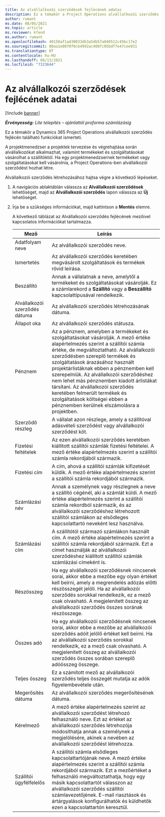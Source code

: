 ```yaml
---
title: Az alvállalkozói szerződések fejlécének adatai
description: Ez a témakör a Project Operations alvállalkozói szerződés fejlécének funkcióit ismerteti.
author: rumant
ms.date: 08/05/2021
ms.topic: article
ms.reviewer: kfend
ms.author: rumant
ms.openlocfilehash: 49158af1a430033db3a5db57a840512c45bc17e2
ms.sourcegitcommit: 80aa1e8070f0cb4992ac408fc05bdffe47cee931
ms.translationtype: HT
ms.contentlocale: hu-HU
ms.lasthandoff: 08/13/2021
ms.locfileid: "7323644"
---
```

# <a name="header-details-for-subcontracts"></a>Az alvállalkozói szerződések fejlécének adatai

[!include [banner](../../includes/dataverse-preview.md)]

_**Érvényesség:** Lite telepítés – ajánlattól proforma számlázásig_

Ez a témakör a Dynamics 365 Project Operations alvállalkozói szerződés fejlécén található funkciókat ismerteti.

A projektmenedzser a projektek tervezése és végrehajtása során alvállalkozókat alkalmazhat, valamint termékeket és szolgáltatásokat vásárolhat a szállítóktól. Ha egy projektmenedzsernek termékeket vagy szolgáltatásokat kell vásárolnia, a Project Operations-ben alvállalkozói szerződést hozhat létre.

Alvállalkozói szerződés létrehozásához hajtsa végre a következő lépéseket.

1. A navigációs ablaktáblán válassza az **Alvállalkozói szerződések** lehetőséget, majd az **Alvállalkozói szerződés** lapon válassza az **Új** lehetőséget.
2. Írja be a szükséges információkat, majd kattintson a **Mentés** elemre.

    A következő táblázat az Alvállalkozói szerződés fejlécének mezőivel kapcsolatos információkat tartalmazza.

    | **Mező** | **Leírás** |
    | --- | --- | 
    | Adatfolyam neve | Az alvállalkozói szerződés neve. |
    | Ismertetés | Az alvállalkozói szerződés keretében megvásárolt szolgáltatások és termékek rövid leírása. |
    | Beszállító | Annak a vállalatnak a neve, amelytől a termékeket és szolgáltatásokat vásárolják. Ez a számlarekord a **Szállító** vagy a **Beszállító** kapcsolattípusával rendelkezik. |
    | Alvállalkozói szerződés dátuma | Az alvállalkozói szerződés létrehozásának dátuma. |
    | Állapot oka | Az alvállalkozói szerződés státusza. |
    | Pénznem | Az a pénznem, amelyben a termékeket és szolgáltatásokat vásárolják. A mező értéke alapértelmezés szerint a szállítói számla értéke, de megváltoztatható. Az alvállalkozói szerződésben szereplő termékek és szolgáltatások árazásához használt projektárlistáknak ebben a pénznemben kell szerepelniük. Az alvállalkozói szerződéshez nem lehet más pénznemben kiadott árlistákat társítani. Az alvállalkozói szerződés keretében felmerült termékek és szolgáltatások költségei ebben a pénznemben kerülnek elszámolásra a projektben. |
    | Szerződő részleg | A vállalat azon részlege, amely a szállítóval adásvételi szerződést vagy alvállalkozói szerződést köt. |
    | Fizetési feltételek | Az ezen alvállalkozói szerződés keretében kiállított szállítói számlák fizetési feltételei. A mező értéke alapértelmezés szerint a szállítói számla rekordjából származik. |
    | Fizetési cím | A cím, ahová a szállítói számlák kifizetését küldik. A mező értéke alapértelmezés szerint a szállítói számla rekordjából származik. |
    | Számlázási név | Annak a személynek vagy részlegnek a neve a szállító cégénél, aki a számlát küldi. A mező értéke alapértelmezés szerint a szállítói számla rekordból származik, és az alvállalkozói szerződéshez létrehozott szállítói számlákon az elsődleges kapcsolattartó neveként lesz használva. |
    | Számlázási cím | A szállítótól származó számlákon használt cím. A mező értéke alapértelmezés szerint a szállítói számla rekordjából származik. Ezt a címet használják az alvállalkozói szerződéshez kiállított szállítói számlák számlázási címeként is. |
    | Részösszeg | Ha egy alvállalkozói szerződésnek nincsenek sorai, akkor ebbe a mezőbe egy olyan értéket kell beírni, amely a megrendelés adózás előtti részösszegét jelöli. Ha az alvállalkozói szerződés sorokkal rendelkezik, ez a mező csak olvasható. A megjelenített összeg az alvállalkozói szerződés összes sorának részösszege. |
    | Összes adó | Ha egy alvállalkozói szerződésnek nincsenek sorai, akkor ebbe a mezőbe az alvállalkozói szerződés adóit jelölő értéket kell beírni. Ha az alvállalkozói szerződés sorokkal rendelkezik, ez a mező csak olvasható. A megjelenített összeg az alvállalkozói szerződés összes sorában szereplő adóösszeg összege. |
    | Teljes összeg |  Ez a számított mező az alvállalkozói szerződés teljes összegét mutatja az adók figyelembevétele után.  |
    | Megerősítés dátuma | Az alvállalkozói szerződés megerősítésének dátuma.  |
    | Kérelmező | A mező értéke alapértelmezés szerint az alvállalkozói szerződést létrehozó felhasználó neve. Ezt az értéket az alvállalkozói szerződés létrehozója módosíthatja annak a személynek a megjelölésére, akinek a nevében az alvállalkozói szerződést létrehozza.  |
    | Szállítói ügyfélfelelős | A szállítói számla elsődleges kapcsolattartójának neve. A mező értéke alapértelmezés szerint a szállítói számla rekordjából származik. Ezt a mezőértéket a felhasználó megváltoztathatja, hogy egy másik kapcsolattartót válasszon az alvállalkozói szerződés szállítói számlavezetőjének. E-mail riasztások és ártárgyalások konfigurálhatók és küldhetők ezen a kapcsolattartón keresztül. |


